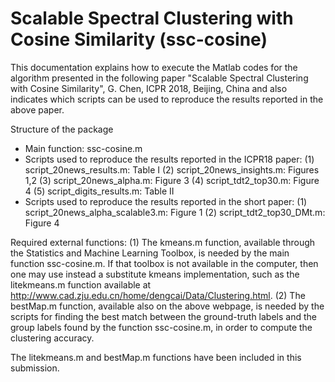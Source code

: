 # Scalable Spectral Clustering with Cosine Similarity (ssc-cosine)

This documentation explains how to execute the Matlab codes for the algorithm presented in the following paper 
   "Scalable Spectral Clustering with Cosine Similarity", G. Chen, ICPR 2018, Beijing, China
and also indicates which scripts can be used to reproduce the results reported in the above paper.

Structure of the package
- Main function: ssc-cosine.m
- Scripts used to reproduce the results reported in the ICPR18 paper:
  (1) script_20news_results.m:  Table I
  (2) script_20news_insights.m: Figures 1,2
  (3) script_20news_alpha.m:    Figure 3
  (4) script_tdt2_top30.m:      Figure 4
  (5) script_digits_results.m:  Table II
- Scripts used to reproduce the results reported in the short paper:
  (1) script_20news_alpha_scalable3.m:    Figure 1
  (2) script_tdt2_top30_DMt.m:      Figure 4
  
Required external functions:
(1) The kmeans.m function, available through the Statistics and Machine Learning Toolbox, is needed by the main function ssc-cosine.m. If that toolbox is not available in the computer, then one may use instead a substitute kmeans implementation, such as the litekmeans.m function available at http://www.cad.zju.edu.cn/home/dengcai/Data/Clustering.html.
(2) The bestMap.m function, available also on the above webpage, is needed by the scripts for finding the best match between the ground-truth labels and the group labels found by the function ssc-cosine.m, in order to compute the clustering accuracy.

The litekmeans.m and bestMap.m functions have been included in this submission.
